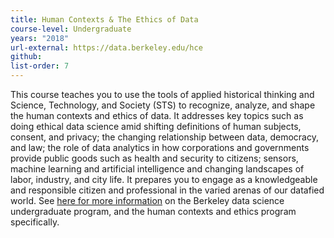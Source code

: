 ```yaml
---
title: Human Contexts & The Ethics of Data
course-level: Undergraduate
years: "2018"
url-external: https://data.berkeley.edu/hce
github:
list-order: 7
---
```


This course teaches you to use the tools of applied historical thinking and Science, Technology, and Society (STS) to recognize, analyze, and shape the human contexts and ethics of data. It addresses key topics such as doing ethical data science amid shifting definitions of human subjects, consent, and privacy; the changing relationship between data, democracy, and law; the role of data analytics in how corporations and governments provide public goods such as health and security to citizens; sensors, machine learning and artificial intelligence and changing landscapes of labor, industry, and city life.  It prepares you to engage as a knowledgeable and responsible citizen and professional in the varied arenas of our datafied world. See <a href = "https://data.berkeley.edu/degrees/human-contexts-and-ethics" target="_blank" rel="noopener noreferrer">here for more information</a> on the Berkeley data science undergraduate program, and the human contexts and ethics program specifically.